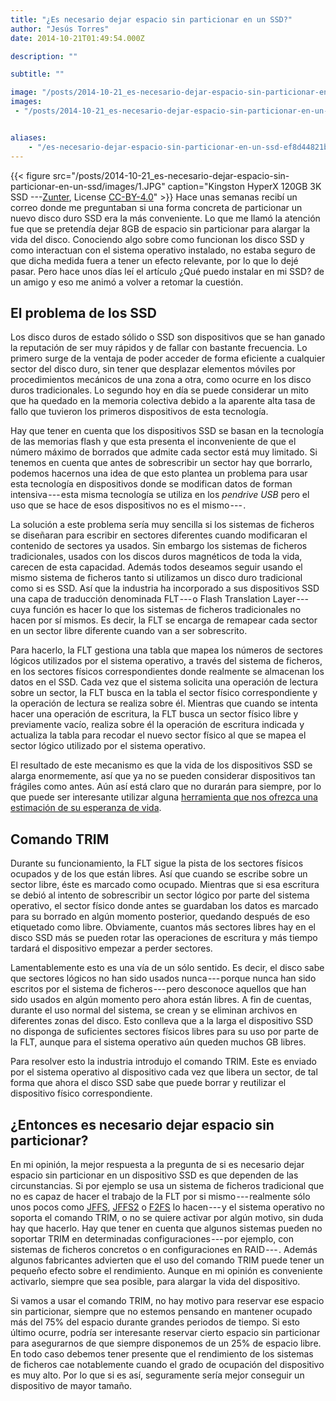 ```yaml
---
title: "¿Es necesario dejar espacio sin particionar en un SSD?"
author: "Jesús Torres"
date: 2014-10-21T01:49:54.000Z

description: ""

subtitle: ""

image: "/posts/2014-10-21_es-necesario-dejar-espacio-sin-particionar-en-un-ssd/images/1.JPG" 
images:
 - "/posts/2014-10-21_es-necesario-dejar-espacio-sin-particionar-en-un-ssd/images/1.JPG" 


aliases:
    - "/es-necesario-dejar-espacio-sin-particionar-en-un-ssd-ef8d44821bf7"
---
```


{{< figure src="/posts/2014-10-21_es-necesario-dejar-espacio-sin-particionar-en-un-ssd/images/1.JPG" caption="Kingston HyperX 120GB 3K SSD ---[Zunter](https://commons.wikimedia.org/wiki/User:Zunter), License [CC-BY-4.0](https://creativecommons.org/licenses/by/4.0/deed.en)" >}}
Hace unas semanas recibí un correo donde me preguntaban si una forma concreta de particionar un nuevo disco duro SSD era la más conveniente.
Lo que me llamó la atención fue que se pretendía dejar 8GB de espacio sin particionar para alargar la vida del disco.
Conociendo algo sobre como funcionan los disco SSD y como interactuan con el sistema operativo instalado, no estaba seguro de que dicha medida fuera a tener un efecto relevante, por lo que lo dejé pasar.
Pero hace unos días leí el artículo ¿Qué puedo instalar en mi SSD? de un amigo y eso me animó a volver a retomar la cuestión.

## El problema de los SSD

Los disco duros de estado sólido o SSD son dispositivos que se han ganado la reputación de ser muy rápidos y de fallar con bastante frecuencia.
Lo primero surge de la ventaja de poder acceder de forma eficiente a cualquier sector del disco duro, sin tener que desplazar elementos móviles por procedimientos mecánicos de una zona a otra, como ocurre en los disco duros tradicionales.
Lo segundo hoy en día se puede considerar un mito que ha quedado en la memoria colectiva debido a la aparente alta tasa de fallo que tuvieron los primeros dispositivos de esta tecnología.

Hay que tener en cuenta que los dispositivos SSD se basan en la tecnología de las memorias flash y que esta presenta el inconveniente de que el número máximo de borrados que admite cada sector está muy limitado.
Si tenemos en cuenta que antes de sobrescribir un sector hay que borrarlo, podemos hacernos una idea de que esto plantea un problema para usar esta tecnología en dispositivos donde se modifican datos de forman intensiva --- esta misma tecnología se utiliza en los _pendrive USB_ pero el uso que se hace de esos dispositivos no es el mismo --- .

La solución a este problema sería muy sencilla si los sistemas de ficheros se diseñaran para escribir en sectores diferentes cuando modificaran el contenido de sectores ya usados.
Sin embargo los sistemas de ficheros tradicionales, usados con los discos duros magnéticos de toda la vida, carecen de esta capacidad.
Además todos deseamos seguir usando el mismo sistema de ficheros tanto si utilizamos un disco duro tradicional como si es SSD.
Así que la industria ha incorporado a sus dispositivos SSD una capa de traducción denominada FLT --- o Flash Translation Layer --- cuya función es hacer lo que los sistemas de ficheros tradicionales no hacen por sí mismos.
Es decir, la FLT se encarga de remapear cada sector en un sector libre diferente cuando van a ser sobrescrito.

Para hacerlo, la FLT gestiona una tabla que mapea los números de sectores lógicos utilizados por el sistema operativo, a través del sistema de ficheros, en los sectores físicos correspondientes donde realmente se almacenan los datos en el SSD.
Cada vez que el sistema solicita una operación de lectura sobre un sector, la FLT busca en la tabla el sector físico correspondiente y la operación de lectura se realiza sobre él.
Mientras que cuando se intenta hacer una operación de escritura, la FLT busca un sector físico libre y previamente vacío, realiza sobre él la operación de escritura indicada y actualiza la tabla para recodar el nuevo sector físico al que se mapea el sector lógico utilizado por el sistema operativo.

El resultado de este mecanismo es que la vida de los dispositivos SSD se alarga enormemente, así que ya no se pueden considerar dispositivos tan frágiles como antes.
Aún así está claro que no durarán para siempre, por lo que puede ser interesante utilizar alguna [herramienta que nos ofrezca una estimación de su esperanza de vida](http://www.omicrono.com/2014/06/como-calcular-cuanto-tiempo-de-vida-tendra-tu-ssd/).

## Comando TRIM

Durante su funcionamiento, la FLT sigue la pista de los sectores físicos ocupados y de los que están libres.
Así que cuando se escribe sobre un sector libre, éste es marcado como ocupado.
Mientras que si esa escritura se debió al intento de sobrescribir un sector lógico por parte del sistema operativo, el sector físico donde antes se guardaban los datos es marcado para su borrado en algún momento posterior, quedando después de eso etiquetado como libre.
Obviamente, cuantos más sectores libres hay en el disco SSD más se pueden rotar las operaciones de escritura y más tiempo tardará el dispositivo empezar a perder sectores.

Lamentablemente esto es una vía de un sólo sentido.
Es decir, el disco sabe que sectores lógicos no han sido usados nunca --- porque nunca han sido escritos por el sistema de ficheros --- pero desconoce aquellos que han sido usados en algún momento pero ahora están libres.
A fin de cuentas, durante el uso normal del sistema, se crean y se eliminan archivos en diferentes zonas del disco.
Esto conlleva que a la larga el dispositivo SSD no disponga de suficientes sectores físicos libres para su uso por parte de la FLT, aunque para el sistema operativo aún queden muchos GB libres.

Para resolver esto la industria introdujo el comando TRIM.
Este es enviado por el sistema operativo al dispositivo cada vez que libera un sector, de tal forma que ahora el disco SSD sabe que puede borrar y reutilizar el dispositivo físico correspondiente.

## ¿Entonces es necesario dejar espacio sin particionar?

En mi opinión, la mejor respuesta a la pregunta de si es necesario dejar espacio sin particionar en un dispositivo SSD es que dependen de las circunstancias.
Si por ejemplo se usa un sistema de ficheros tradicional que no es capaz de hacer el trabajo de la FLT por si mismo --- realmente sólo unos pocos como [JFFS](http://es.wikipedia.org/wiki/JFFS), [JFFS2](http://es.wikipedia.org/wiki/JFFS2) o [F2FS](http://es.wikipedia.org/wiki/F2FS) lo hacen --- y el sistema operativo no soporta el comando TRIM, o no se quiere activar por algún motivo, sin duda hay que hacerlo.
Hay que tener en cuenta que algunos sistemas pueden no soportar TRIM en determinadas configuraciones --- por ejemplo, con sistemas de ficheros concretos o en configuraciones en RAID --- .
Además algunos fabricantes advierten que el uso del comando TRIM puede tener un pequeño efecto sobre el rendimiento.
Aunque en mi opinión es conveniente activarlo, siempre que sea posible, para alargar la vida del dispositivo.

Si vamos a usar el comando TRIM, no hay motivo para reservar ese espacio sin particionar, siempre que no estemos pensando en mantener ocupado más del 75% del espacio durante grandes periodos de tiempo.
Si esto último ocurre, podría ser interesante reservar cierto espacio sin particionar para asegurarnos de que siempre disponemos de un 25% de espacio libre.
En todo caso debemos tener presente que el rendimiento de los sistemas de ficheros cae notablemente cuando el grado de ocupación del dispositivo es muy alto.
Por lo que si es así, seguramente sería mejor conseguir un dispositivo de mayor tamaño.
